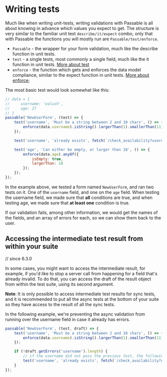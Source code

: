 # Writing tests
 Much like when writing unit-tests, writing validations with Passable is all about knowing in advance which values you expect to get. The structure is very similar to the familiar unit test `describe/it/expect` combo, only that with Passable the functions you will mostly run are `Passable/test/enforce`.

 * `Passable` - the wrapper for your form validation, much like the describe function in unit tests.
 * `test` - a single tests, most commonly a single field, much like the it function in unit tests. [More about test](../test/index.md)
 * `enforce` - the function which gets and enforces the data model compliance, similar to the expect function in unit tests. [More about enforce](../enforce/README.md);

The most basic test would look somewhat like this:

```js
// data = {
//     username: 'ealush',
//     age: 27
// }
passable('NewUserForm', (test) => {
    test('username', 'Must be a string between 2 and 10 chars', () => {
        enforce(data.username).isString().largerThan(1).smallerThan(11);
    });

    test('username', 'already exists', fetch(`/check_availability?username=${data.username}`));

    test('age', 'Can either be empty, or larger than 18', () => {
        enforce(data.age).anyOf({
            isEmpty: true,
            largerThan: 18
        });
    });
});
```

In the example above, we tested a form named `NewUserForm`, and ran two tests on it. One of the `username` field, and one on the `age` field. When testing the username field, we made sure that **all** conditions are true, and when testing age, we made sure that **at least one** condition is true.

If our validation fails, among other information, we would get the names of the fields, and an array of errors for each, so we can show them back to the user.

## Accessing the intermediate test result from within your suite
// since 6.3.0

In some cases, you might want to access the intermediate result, for example, if you'd like to stop a server call from happening for a field that's already invalid. To do that, you can access the draft of the result object from within the test suite, using its second argument.

**Note**: It is only possible to access intermediate test results for sync tests, and it is recommended to put all the async tests at the bottom of your suite so they have access to the result of all the sync tests.

In the following example, we're preventing the async validation from running over the username field in case it already has errors.

```js
passable('NewUserForm', (test, draft) => {
    test('username', 'Must be a string between 2 and 10 chars', () => {
        enforce(data.username).isString().largerThan(1).smallerThan(11);
    });

    if (!draft.getErrors('username').length) {
        // if the username did not pass the previous test, the following test won't run
        test('username', 'already exists', fetch(`/check_availability?username=${data.username}`));
    }
});
```
